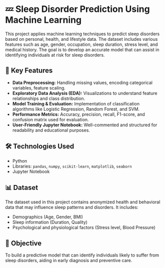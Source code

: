 # 💤 Sleep Disorder Prediction Using Machine Learning

This project applies machine learning techniques to predict sleep disorders based on personal, health, and lifestyle data. The dataset includes various features such as age, gender, occupation, sleep duration, stress level, and medical history. The goal is to develop an accurate model that can assist in identifying individuals at risk for sleep disorders.

## 📌 Key Features

- **Data Preprocessing:** Handling missing values, encoding categorical variables, feature scaling.
- **Exploratory Data Analysis (EDA):** Visualizations to understand feature relationships and class distribution.
- **Model Training & Evaluation:** Implementation of classification algorithms like Logistic Regression, Random Forest, and SVM.
- **Performance Metrics:** Accuracy, precision, recall, F1-score, and confusion matrix used for evaluation.
- **User-Friendly Jupyter Notebook:** Well-commented and structured for readability and educational purposes.

## 🛠 Technologies Used

- Python  
- Libraries: `pandas`, `numpy`, `scikit-learn`, `matplotlib`, `seaborn`
- Jupyter Notebook

## 📊 Dataset

The dataset used in this project contains anonymized health and behavioral data that may influence sleep patterns and disorders. It includes:

- Demographics (Age, Gender, BMI)
- Sleep information (Duration, Quality)
- Psychological and physiological factors (Stress level, Blood Pressure)

## 🚀 Objective

To build a predictive model that can identify individuals likely to suffer from sleep disorders, aiding in early diagnosis and preventive care.
